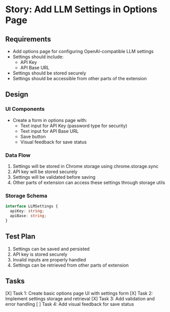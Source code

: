 # Story: Add LLM Settings in Options Page

## Requirements
- Add options page for configuring OpenAI-compatible LLM settings
- Settings should include:
  - API Key
  - API Base URL
- Settings should be stored securely
- Settings should be accessible from other parts of the extension

## Design
### UI Components
- Create a form in options page with:
  - Text input for API Key (password type for security)
  - Text input for API Base URL
  - Save button
  - Visual feedback for save status

### Data Flow
1. Settings will be stored in Chrome storage using chrome.storage.sync
2. API key will be stored securely
3. Settings will be validated before saving
4. Other parts of extension can access these settings through storage utils

### Storage Schema
```typescript
interface LLMSettings {
  apiKey: string;
  apiBase: string;
}
```

## Test Plan
1. Settings can be saved and persisted
2. API key is stored securely
3. Invalid inputs are properly handled
4. Settings can be retrieved from other parts of extension

## Tasks
[X] Task 1: Create basic options page UI with settings form
[X] Task 2: Implement settings storage and retrieval
[X] Task 3: Add validation and error handling
[ ] Task 4: Add visual feedback for save status